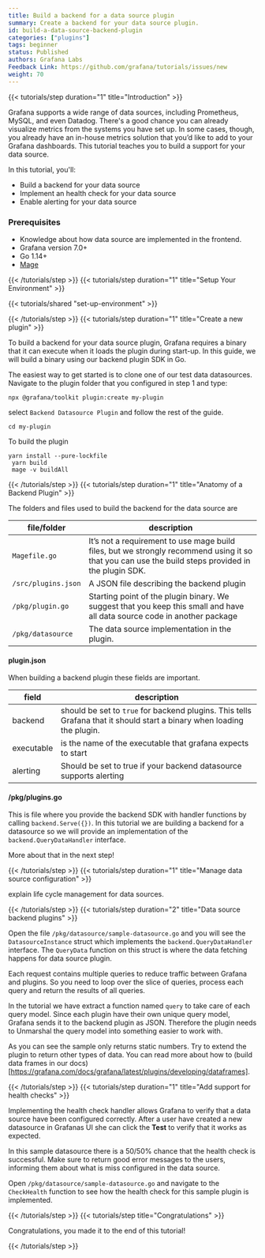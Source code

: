 ```yaml
---
title: Build a backend for a data source plugin
summary: Create a backend for your data source plugin.
id: build-a-data-source-backend-plugin
categories: ["plugins"]
tags: beginner
status: Published
authors: Grafana Labs
Feedback Link: https://github.com/grafana/tutorials/issues/new
weight: 70
---
```


{{< tutorials/step duration="1" title="Introduction" >}}

Grafana supports a wide range of data sources, including Prometheus, MySQL, and even Datadog. There's a good chance you can already visualize metrics from the systems you have set up. In some cases, though, you already have an in-house metrics solution that you’d like to add to your Grafana dashboards. This tutorial teaches you to build a support for your data source.

In this tutorial, you'll:

- Build a backend for your data source
- Implement an health check for your data source
- Enable alerting for your data source

### Prerequisites

- Knowledge about how data source are implemented in the frontend.
- Grafana version 7.0+
- Go 1.14+
- [Mage](https://magefile.org/)

{{< /tutorials/step >}}
{{< tutorials/step duration="1" title="Setup Your Environment" >}}

{{< tutorials/shared "set-up-environment" >}}

{{< /tutorials/step >}}
{{< tutorials/step duration="1" title="Create a new plugin" >}}

To build a backend for your data source plugin, Grafana requires a binary that it can execute when it loads the plugin during start-up. In this guide, we will build a binary using our backend plugin SDK in Go.

The easiest way to get started is to clone one of our test data datasources. Navigate to the plugin folder that you configured in step 1 and type:

```
npx @grafana/toolkit plugin:create my-plugin
```

select `Backend Datasource Plugin` and follow the rest of the guide.

```
cd my-plugin
```

To build the plugin

```
yarn install --pure-lockfile
 yarn build
 mage -v buildAll
```

{{< /tutorials/step >}}
{{< tutorials/step duration="1" title="Anatomy of a Backend Plugin" >}}

The folders and files used to build the backend for the data source are

| file/folder         | description                                                                                                                                         |
| ------------------- | --------------------------------------------------------------------------------------------------------------------------------------------------- |
| `Magefile.go`       | It’s not a requirement to use mage build files, but we strongly recommend using it so that you can use the build steps provided in the plugin SDK. |
| `/src/plugins.json` | A JSON file describing the backend plugin                                                                                                           |
| `/pkg/plugin.go`    | Starting point of the plugin binary. We suggest that you keep this small and have all data source code in another package                           |
| `/pkg/datasource`   | The data source implementation in the plugin.                                                                                                       |

#### plugin.json

When building a backend plugin these fields are important.

| field      | description                                                                                                            |
| ---------- | ---------------------------------------------------------------------------------------------------------------------- |
| backend    | should be set to `true` for backend plugins. This tells Grafana that it should start a binary when loading the plugin. |
| executable | is the name of the executable that grafana expects to start                                                            |
| alerting   | Should be set to true if your backend datasource supports alerting                                                     |

#### /pkg/plugins.go

This is file where you provide the backend SDK with handler functions by calling `backend.Serve({})`. <!-- TODO update serve function with new PR is merged -->
In this tutorial we are building a backend for a datasource so we will provide an implementation of the `backend.QueryDataHandler` interface.

More about that in the next step!

{{< /tutorials/step >}}
{{< tutorials/step duration="1" title="Manage data source configuration" >}}

explain life cycle management for data sources.

{{< /tutorials/step >}}
{{< tutorials/step duration="2" title="Data source backend plugins" >}}

Open the file `/pkg/datasource/sample-datasource.go` and you will see the `DatasourceInstance` struct which implements the `backend.QueryDataHandler` interface.
The `QueryData` function on this struct is where the data fetching happens for data source plugin.

Each request contains multiple queries to reduce traffic between Grafana and plugins.
So you need to loop over the slice of queries, process each query and return the results of all queries.

In the tutorial we have extract a function named `query` to take care of each query model.
Since each plugin have their own unique query model, Grafana sends it to the backend plugin as JSON. Therefore the plugin needs
to Unmarshal the query model into something easier to work with.

As you can see the sample only returns static numbers. Try to extend the plugin to return other types of data.
You can read more about how to (build data frames in our docs)[https://grafana.com/docs/grafana/latest/plugins/developing/dataframes].

{{< /tutorials/step >}}
{{< tutorials/step duration="1" title="Add support for health checks" >}}

Implementing the health check handler allows Grafana to verify that a data source have been configured correctly.
After a user have created a new datasource in Grafanas UI she can click the **Test** to verify that it works as expected.

In this sample datasource there is a 50/50% chance that the health check is successful. Make sure to return good error messages to
the users, informing them about what is miss configured in the data source.

Open `/pkg/datasource/sample-datasource.go` and navigate to the `CheckHealth` function to see how the health check for this sample plugin is implemented.

{{< /tutorials/step >}}
{{< tutorials/step title="Congratulations" >}}

Congratulations, you made it to the end of this tutorial!

{{< /tutorials/step >}}
